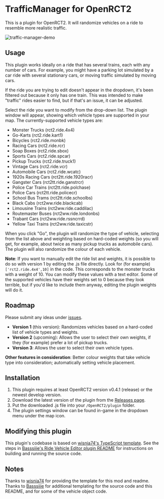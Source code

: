 # TrafficManager for OpenRCT2

This is a plugin for OpenRCT2. It will randomize vehicles on a ride to resemble more realistic traffic.

![traffic-manager-demo](https://user-images.githubusercontent.com/5436387/183231083-5966d9c8-e745-4b65-998d-d62213fd81c2.gif)

## Usage

This plugin works ideally on a ride that has several trains, each with any number of cars. For example, you might have a parking lot simulated by a car ride with several stationary cars, or moving traffic simulated by moving cars.

If the ride you are trying to edit doesn't appear in the dropdown, it's been filtered out because it only has one train. This was intended to make "traffic" rides easier to find, but if that's an issue, it can be adjusted.

Select the ride you want to modify from the drop-down list. The plugin window will appear, showing which vehicle types are supported in your map. The currently-supported vehicle types are:

* Monster Trucks (rct2.ride.4x4)
* Go-Karts (rct2.ride.kart1)
* Bicycles (rct2.ride.monbk)
* Racing Cars (rct2.ride.rcr)
* Soap Boxes (rct2.ride.sbox)
* Sports Cars (rct2.ride.spcar)
* Pickup Trucks (rct2.ride.truck1)
* Vintage Cars (rct2.ride.vcr)
* Automobile Cars (rct2.ride.wcatc)
* 1920s Racing Cars (rct2tt.ride.1920racr)
* Gangster Cars (rct2tt.ride.ganstrcr)
* Police Car Trains (rct2tt.ride.polchase)
* Police Cars (rct2tt.ride.policecr)
* School Bus Trams (rct2tt.ride.schoolbs)
* Black Cabs (rct2ww.ride.blackcab)
* Limousine Trains (rct2ww.ride.caddilac)
* Routemaster Buses (rct2ww.ride.londonbs)
* Trabant Cars (rct2ww.ride.rssncrrd)
* Yellow Taxi Trains (rct2ww.ride.taxicstr)

When you click "Go", the plugin will randomize the type of vehicle, selecting from the list above and weighting based on hard-coded weights (so you will get, for example, about twice as many pickup trucks as automobile cars). The plugin will also randomize the colour of each vehicle.

**Note**: If you want to manually edit the ride list and weights, it is possible to do so with version 1 by editing the .js file directly. Look for (for example) `['rct2.ride.4x4',10]` in the code. This corresponds to the monster trucks with a weight of 10. You can modify these values with a text editor. Some of the supported vehicles have their weights set to 0 because they look terrible, but if you'd like to include them anyway, editing the plugin weights will do it.

## Roadmap

Please submit any ideas under [issues](https://github.com/fidwell/OpenRct2-TrafficManager/issues).

* **Version 1** (this version): Randomizes vehicles based on a hard-coded list of vehicle types and weights.
* **Version 2** (upcoming): Allows the user to select their own weights, if they (for example) prefer a lot of pickup trucks.
* **Version 3**: Allows the user to select their own vehicle types.

**Other features in consideration**: Better colour weights that take vehicle type into consideration; automatically setting vehicle placement.

## Installation

1. This plugin requires at least OpenRCT2 version v0.4.1 (release) or the newest develop version.
2. Download the latest version of the plugin from the [Releases page](https://github.com/fidwell/OpenRct2-TrafficManager/releases).
3. Put the downloaded .js file into your `/OpenRCT2/plugin` folder.
4. The plugin settings window can be found in-game in the dropdown menu under the map icon.

## Modifying this plugin

This plugin's codebase is based on [wisnia74's TypeScript template](https://github.com/wisnia74/openrct2-typescript-mod-template). See the steps in [Basssiiie's Ride Vehicle Editor plugin README](https://github.com/Basssiiie/OpenRCT2-RideVehicleEditor#building-the-source-code) for instructions on building and running the source code.

## Notes

Thanks to [wisnia74](https://github.com/wisnia74/openrct2-typescript-mod-template) for providing the template for this mod and readme. Thanks to [Basssiiie](https://github.com/Basssiiie/OpenRCT2-RideVehicleEditor) for additional templating for the source code and this README, and for some of the vehicle object code.
